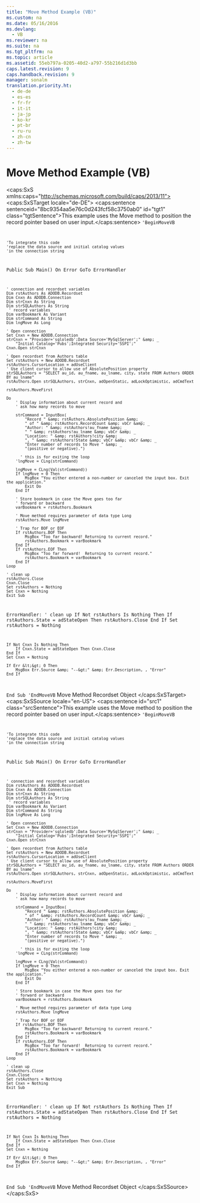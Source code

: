 ```yaml
---
title: "Move Method Example (VB)"
ms.custom: na
ms.date: 05/16/2016
ms.devlang: 
  - VB
ms.reviewer: na
ms.suite: na
ms.tgt_pltfrm: na
ms.topic: article
ms.assetid: 55eb797a-0205-40d2-a797-55b216d1d3bb
caps.latest.revision: 9
caps.handback.revision: 9
manager: sonalm
translation.priority.ht: 
  - de-de
  - es-es
  - fr-fr
  - it-it
  - ja-jp
  - ko-kr
  - pt-br
  - ru-ru
  - zh-cn
  - zh-tw
---
```

# Move Method Example (VB)
<?xml version="1.0" encoding="utf-8"?>
<caps:SxS xmlns:caps="http://schemas.microsoft.com/build/caps/2013/11">
  <caps:SxSTarget locale="de-DE">
    <developerReferenceWithoutSyntaxDocument xsi:schemaLocation="http://ddue.schemas.microsoft.com/authoring/2003/5 http://dduestorage.blob.core.windows.net/ddueschema/developer.xsd" xmlns="http://ddue.schemas.microsoft.com/authoring/2003/5" xmlns:xlink="http://www.w3.org/1999/xlink" xmlns:xsi="http://www.w3.org/2001/XMLSchema-instance">
      <introduction>
        <para>
          <caps:sentence sentenceid="8bc9354aa5e76c0d243fcf58c3750ab0" id="tgt1" class="tgtSentence">This example uses the <legacyLink xlink:href="13fe9381-d00b-4f4a-9162-83c3f21b3837">Move</legacyLink> method to position the record pointer based on user input.</caps:sentence>
        </para>
        <code>'BeginMoveVB

    'To integrate this code
    'replace the data source and initial catalog values
    'in the connection string

Public Sub Main()
    On Error GoTo ErrorHandler

    ' connection and recordset variables
    Dim rstAuthors As ADODB.Recordset
    Dim Cnxn As ADODB.Connection
    Dim strCnxn As String
    Dim strSQLAuthors As String
     ' record variables
    Dim varBookmark As Variant
    Dim strCommand As String
    Dim lngMove As Long
    
    ' Open connection
    Set Cnxn = New ADODB.Connection
    strCnxn = "Provider='sqloledb';Data Source='MySqlServer';" &amp; _
        "Initial Catalog='Pubs';Integrated Security='SSPI';"
    Cnxn.Open strCnxn
    
    ' Open recordset from Authors table
    Set rstAuthors = New ADODB.Recordset
    rstAuthors.CursorLocation = adUseClient
    ' Use client cursor to allow use of AbsolutePosition property
    strSQLAuthors = "SELECT au_id, au_fname, au_lname, city, state FROM Authors ORDER BY au_lname"
    rstAuthors.Open strSQLAuthors, strCnxn, adOpenStatic, adLockOptimistic, adCmdText
       
    rstAuthors.MoveFirst

    Do
        ' Display information about current record and
        ' ask how many records to move
        
        strCommand = InputBox( _
            "Record " &amp; rstAuthors.AbsolutePosition &amp; _
            " of " &amp; rstAuthors.RecordCount &amp; vbCr &amp; _
            "Author: " &amp; rstAuthors!au_fname &amp; _
            " " &amp; rstAuthors!au_lname &amp; vbCr &amp; _
            "Location: " &amp; rstAuthors!city &amp; _
            ", " &amp; rstAuthors!State &amp; vbCr &amp; vbCr &amp; _
            "Enter number of records to Move " &amp; _
            "(positive or negative).")
        
          ' this is for exiting the loop
        'lngMove = CLng(strCommand)
        
        lngMove = CLng(Val(strCommand))
        If lngMove = 0 Then
            MsgBox "You either entered a non-number or canceled the input box. Exit the application."
            Exit Do
        End If
        
        ' Store bookmark in case the Move goes too far
        ' forward or backward
        varBookmark = rstAuthors.Bookmark
        
        ' Move method requires parameter of data type Long
        rstAuthors.Move lngMove
        
        ' Trap for BOF or EOF
        If rstAuthors.BOF Then
            MsgBox "Too far backward! Returning to current record."
            rstAuthors.Bookmark = varBookmark
        End If
        If rstAuthors.EOF Then
            MsgBox "Too far forward!  Returning to current record."
            rstAuthors.Bookmark = varBookmark
        End If
    Loop
   
    ' clean up
    rstAuthors.Close
    Cnxn.Close
    Set rstAuthors = Nothing
    Set Cnxn = Nothing
    Exit Sub
    
ErrorHandler:
    ' clean up
    If Not rstAuthors Is Nothing Then
        If rstAuthors.State = adStateOpen Then rstAuthors.Close
    End If
    Set rstAuthors = Nothing
    
    If Not Cnxn Is Nothing Then
        If Cnxn.State = adStateOpen Then Cnxn.Close
    End If
    Set Cnxn = Nothing
    
    If Err &lt;&gt; 0 Then
        MsgBox Err.Source &amp; "--&gt;" &amp; Err.Description, , "Error"
    End If
End Sub
'EndMoveVB</code>
      </introduction>
      <relatedTopics>
        <link xlink:href="13fe9381-d00b-4f4a-9162-83c3f21b3837">Move Method</link>
        <link xlink:href="ede1415f-c3df-4cc5-a05b-2576b2b84b60">Recordset Object</link>
      </relatedTopics>
    </developerReferenceWithoutSyntaxDocument>
  </caps:SxSTarget>
  <caps:SxSSource locale="en-US">
    <developerReferenceWithoutSyntaxDocument xsi:schemaLocation="http://ddue.schemas.microsoft.com/authoring/2003/5 http://dduestorage.blob.core.windows.net/ddueschema/developer.xsd" xmlns="http://ddue.schemas.microsoft.com/authoring/2003/5" xmlns:xlink="http://www.w3.org/1999/xlink" xmlns:xsi="http://www.w3.org/2001/XMLSchema-instance">
      <introduction>
        <para>
          <caps:sentence id="src1" class="srcSentence">This example uses the <legacyLink xlink:href="13fe9381-d00b-4f4a-9162-83c3f21b3837">Move</legacyLink> method to position the record pointer based on user input.</caps:sentence>
        </para>
        <code>'BeginMoveVB

    'To integrate this code
    'replace the data source and initial catalog values
    'in the connection string

Public Sub Main()
    On Error GoTo ErrorHandler

    ' connection and recordset variables
    Dim rstAuthors As ADODB.Recordset
    Dim Cnxn As ADODB.Connection
    Dim strCnxn As String
    Dim strSQLAuthors As String
     ' record variables
    Dim varBookmark As Variant
    Dim strCommand As String
    Dim lngMove As Long
    
    ' Open connection
    Set Cnxn = New ADODB.Connection
    strCnxn = "Provider='sqloledb';Data Source='MySqlServer';" &amp; _
        "Initial Catalog='Pubs';Integrated Security='SSPI';"
    Cnxn.Open strCnxn
    
    ' Open recordset from Authors table
    Set rstAuthors = New ADODB.Recordset
    rstAuthors.CursorLocation = adUseClient
    ' Use client cursor to allow use of AbsolutePosition property
    strSQLAuthors = "SELECT au_id, au_fname, au_lname, city, state FROM Authors ORDER BY au_lname"
    rstAuthors.Open strSQLAuthors, strCnxn, adOpenStatic, adLockOptimistic, adCmdText
       
    rstAuthors.MoveFirst

    Do
        ' Display information about current record and
        ' ask how many records to move
        
        strCommand = InputBox( _
            "Record " &amp; rstAuthors.AbsolutePosition &amp; _
            " of " &amp; rstAuthors.RecordCount &amp; vbCr &amp; _
            "Author: " &amp; rstAuthors!au_fname &amp; _
            " " &amp; rstAuthors!au_lname &amp; vbCr &amp; _
            "Location: " &amp; rstAuthors!city &amp; _
            ", " &amp; rstAuthors!State &amp; vbCr &amp; vbCr &amp; _
            "Enter number of records to Move " &amp; _
            "(positive or negative).")
        
          ' this is for exiting the loop
        'lngMove = CLng(strCommand)
        
        lngMove = CLng(Val(strCommand))
        If lngMove = 0 Then
            MsgBox "You either entered a non-number or canceled the input box. Exit the application."
            Exit Do
        End If
        
        ' Store bookmark in case the Move goes too far
        ' forward or backward
        varBookmark = rstAuthors.Bookmark
        
        ' Move method requires parameter of data type Long
        rstAuthors.Move lngMove
        
        ' Trap for BOF or EOF
        If rstAuthors.BOF Then
            MsgBox "Too far backward! Returning to current record."
            rstAuthors.Bookmark = varBookmark
        End If
        If rstAuthors.EOF Then
            MsgBox "Too far forward!  Returning to current record."
            rstAuthors.Bookmark = varBookmark
        End If
    Loop
   
    ' clean up
    rstAuthors.Close
    Cnxn.Close
    Set rstAuthors = Nothing
    Set Cnxn = Nothing
    Exit Sub
    
ErrorHandler:
    ' clean up
    If Not rstAuthors Is Nothing Then
        If rstAuthors.State = adStateOpen Then rstAuthors.Close
    End If
    Set rstAuthors = Nothing
    
    If Not Cnxn Is Nothing Then
        If Cnxn.State = adStateOpen Then Cnxn.Close
    End If
    Set Cnxn = Nothing
    
    If Err &lt;&gt; 0 Then
        MsgBox Err.Source &amp; "--&gt;" &amp; Err.Description, , "Error"
    End If
End Sub
'EndMoveVB</code>
      </introduction>
      <relatedTopics>
        <link xlink:href="13fe9381-d00b-4f4a-9162-83c3f21b3837">Move Method</link>
        <link xlink:href="ede1415f-c3df-4cc5-a05b-2576b2b84b60">Recordset Object</link>
      </relatedTopics>
    </developerReferenceWithoutSyntaxDocument>
  </caps:SxSSource>
</caps:SxS>